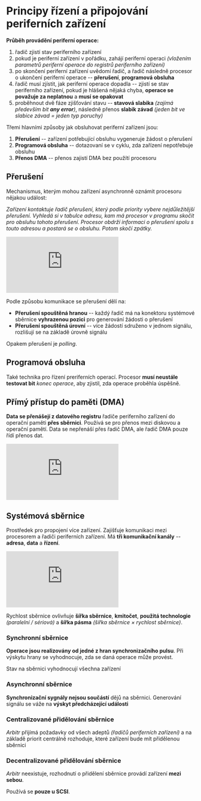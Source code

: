 # Principy řízení a připojování periferních zařízení

**Průběh provádění periferní operace:**

1) řadič zjistí stav periferního zařízení
2) pokud je periferní zařízení v pořádku, zahájí periferní operaci *(vložením parametrů periferní operace do registrů periferního zařízení)*
3) po skončení periferní zařízení uvědomí řadič, a řadič následně procesor o ukončení periferní operace -- **přerušení**, **programová obsluha**
4) řadič musí zjístit, jak periferní operace dopadla -- zjistí se stav periferního zařízení, pokud je hlášená nějaká chyba, **operace se považuje za neplatnou** a **musí se opakovat**
5) proběhnout dvě fáze zjišťování stavu -- **stavová slabika** *(zajímá především bit **any error**)*, následně přenos **slabik závad** *(jeden bit ve slabice závad = jeden typ poruchy)*

Třemi hlavními způsoby jak obsluhovat periferní zařízení jsou:

1) **Přerušení** -- zařízení potřebující obsluhu vygeneruje žádost o přerušení
2) **Programová obsluha** -- dotazovaní se v cyklu, zda zařízení nepotřebuje obsluhu
3) **Přenos DMA** -- přenos zajistí DMA bez použítí procesoru

## Přerušení

Mechanismus, kterým mohou zařízení asynchronně oznámit procesoru nějakou událost:

*Zařízení kontaktuje řadič přerušení, který podle priority vybere nejdůležitější přerušení. Vyhledá si v tabulce adresu, kam má procesor v programu skočit pro obsluhu tohoto přerušení. Procesor obdrží informaci o přerušení spolu s touto adresou a postará se o obsluhu. Potom skočí zpátky.* 

![přerušení](http://szz.g6.cz/lib/exe/fetch.php?cache=&media=temata:06-principy_rizeni_a_pripojovani_pz:02_prerusenie.png)

Podle způsobu komunikace se přerušení dělí na:

- **Přerušení spouštěná hranou** -- každý řadič má na konektoru systémové sběrnice **vyhrazenou pozici** pro generování žádosti o přerušení
-  **Přerušení spouštěná úrovní** -- více žádostí sdruženo v jednom signálu, rozlišují se na základě úrovně signálu

Opakem přerušení je *polling*.

## Programová obsluha

Také technika pro řízení preriferních operací. Procesor **musí neustále testovat bit** *konec operace*, aby zjistil, zda operace proběhla úspěšně.

## Přímý přístup do paměti (DMA)

**Data se přenášejí z datového registru** řadiče periferního zařízení do operační paměti **přes sběrnici**. Používá se pro přenos mezi diskovou a operační pamětí. Data se nepřenáší přes řadič DMA, ale řadič DMA pouze řídí přenos dat.

![dma](http://szz.g6.cz/lib/exe/fetch.php?cache=&media=temata:06-principy_rizeni_a_pripojovani_pz:dma.jpeg)

## Systémová sběrnice

Prostředek pro propojení více zařízení. Zajišťuje komunikaci mezi procesorem a řadiči periferních zařízení. Má **tři komunikační kanály** -- **adresa**, **data** a **řízení**.

![systémová sběrnice](http://szz.g6.cz/lib/exe/fetch.php?cache=&media=temata:06-principy_rizeni_a_pripojovani_pz:01_zbernice.png)

Rychlost sběrnice ovlivňuje **šířka sběrnice**, **kmitočet**, **použitá technologie** *(paralelní / sériová)* a **šířka pásma** *(šířka sběrnice × rychlost sběrnice)*.

### Synchronní sběrnice

**Operace jsou realizovány od jedné z hran synchronizačního pulsu**. Při výskytu hrany se vyhodnocuje, zda se daná operace může provést.

Stav na sběrnici vyhodnocují všechna zařízení

### Asynchronní sběrnice

**Synchronizační sygnály nejsou součástí** dějů na sběrnici. Generování signálu se váže na **výskyt předcházející události**

### Centralizované přidělování sběrnice

*Arbitr* přijímá požadavky od všech adeptů *(řadičů periferních zařízení)* a na základě priorit centrálně rozhoduje, které zařízení bude mít přidělenou sběrnici

### Decentralizované přidělování sběrnice

*Arbitr* neexistuje, rozhodnutí o přidělení sběrnice provádí zařízení **mezi sebou**.

Používá se **pouze u SCSI**.
